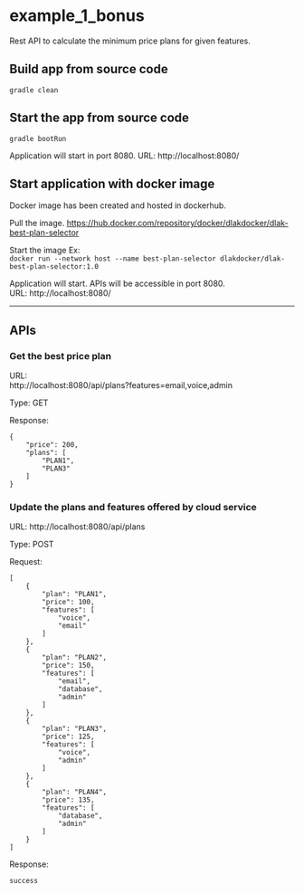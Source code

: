 # example_1_bonus

Rest API to calculate the minimum price plans for given features.

## Build app from source code

```gradle clean ```

## Start the app from source code

```gradle bootRun```

Application will start in port 8080.
URL: http://localhost:8080/

## Start application with docker image

Docker image has been created and hosted in dockerhub.

Pull the image.
https://hub.docker.com/repository/docker/dlakdocker/dlak-best-plan-selector

Start the image
Ex: \
```docker run --network host --name best-plan-selector dlakdocker/dlak-best-plan-selector:1.0```

Application will start. APIs will be accessible in port 8080.\
URL: http://localhost:8080/

____

## APIs

### Get the best price plan

URL: \
http://localhost:8080/api/plans?features=email,voice,admin

Type: GET

Response:
```
{
    "price": 200,
    "plans": [
        "PLAN1",
        "PLAN3"
    ]
}
```

### Update the plans and features offered by cloud service

URL:
http://localhost:8080/api/plans

Type: POST

Request:
```
[
    {
        "plan": "PLAN1",
        "price": 100,
        "features": [
            "voice",
            "email"
        ]
    },
    {
        "plan": "PLAN2",
        "price": 150,
        "features": [
            "email",
            "database",
            "admin"
        ]
    },
    {
        "plan": "PLAN3",
        "price": 125,
        "features": [
            "voice",
            "admin"
        ]
    },
    {
        "plan": "PLAN4",
        "price": 135,
        "features": [
            "database",
            "admin"
        ]
    }
]
```

Response:
```
success
```
